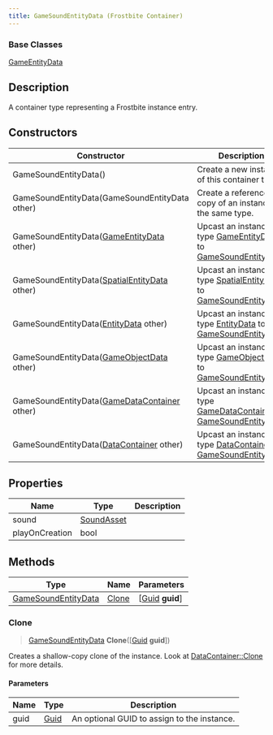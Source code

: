 ```yaml
---
title: GameSoundEntityData (Frostbite Container)
---
```

### Base Classes

[GameEntityData](GameEntityData)

## Description

A container type representing a Frostbite instance entry.

## Constructors

| Constructor                                                                    | Description                                                                                                                   |
| ------------------------------------------------------------------------------ | ----------------------------------------------------------------------------------------------------------------------------- |
| GameSoundEntityData()                                                          | Create a new instance of this container type.                                                                                 |
| GameSoundEntityData(GameSoundEntityData other)                                 | Create a reference copy of an instance of the same type.                                                                      |
| GameSoundEntityData([GameEntityData](GameEntityData) other)                    | Upcast an instance of type [GameEntityData](GameEntityData) to [GameSoundEntityData](GameSoundEntityData).                    |
| GameSoundEntityData([SpatialEntityData](SpatialEntityData) other)              | Upcast an instance of type [SpatialEntityData](SpatialEntityData) to [GameSoundEntityData](GameSoundEntityData).              |
| GameSoundEntityData([EntityData](EntityData) other)                            | Upcast an instance of type [EntityData](EntityData) to [GameSoundEntityData](GameSoundEntityData).                            |
| GameSoundEntityData([GameObjectData](GameObjectData) other)                    | Upcast an instance of type [GameObjectData](GameObjectData) to [GameSoundEntityData](GameSoundEntityData).                    |
| GameSoundEntityData([GameDataContainer](GameDataContainer) other)              | Upcast an instance of type [GameDataContainer](GameDataContainer) to [GameSoundEntityData](GameSoundEntityData).              |
| GameSoundEntityData([DataContainer](/vext/ref/cls/shr/datacontainer) other) | Upcast an instance of type [DataContainer](/vext/ref/cls/shr/datacontainer) to [GameSoundEntityData](GameSoundEntityData). |

## Properties

| Name           | Type                     | Description |
| -------------- | ------------------------ | ----------- |
| sound          | [SoundAsset](SoundAsset) |             |
| playOnCreation | bool                     |             |

## Methods

| Type                                       | Name            | Parameters                                     |
| ------------------------------------------ | --------------- | ---------------------------------------------- |
| [GameSoundEntityData](GameSoundEntityData) | [Clone](#clone) | \[[Guid](/vext/ref/cls/shr/guid) **guid**\] |

### Clone

> [GameSoundEntityData](GameSoundEntityData) **Clone**(\[[Guid](/vext/ref/cls/shr/guid) **guid**\])

Creates a shallow-copy clone of the instance. Look at [DataContainer::Clone](/vext/ref/cls/shr/datacontainer#clone) for more details.

#### Parameters

| Name | Type         | Description                                 |
| ---- | ------------ | ------------------------------------------- |
| guid | [Guid](Guid) | An optional GUID to assign to the instance. |

